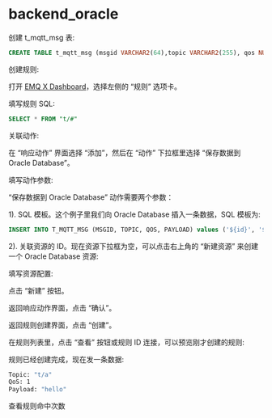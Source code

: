 # backend\_oracle

创建 t\_mqtt\_msg 表:

```sql
CREATE TABLE t_mqtt_msg (msgid VARCHAR2(64),topic VARCHAR2(255), qos NUMBER(1), payload NCLOB)
```

创建规则:

打开 [EMQ X Dashboard](http://127.0.0.1:18083/#/rules)，选择左侧的 “规则” 选项卡。

填写规则 SQL:

```sql
SELECT * FROM "t/#"
```

关联动作:

在 “响应动作” 界面选择 “添加”，然后在 “动作” 下拉框里选择 “保存数据到 Oracle Database”。

填写动作参数:

“保存数据到 Oracle Database” 动作需要两个参数：

1\). SQL 模板。这个例子里我们向 Oracle Database 插入一条数据，SQL 模板为:

```sql
INSERT INTO T_MQTT_MSG (MSGID, TOPIC, QOS, PAYLOAD) values ('${id}', '${topic}', '${qos}', '${payload}');
```

2\). 关联资源的 ID。现在资源下拉框为空，可以点击右上角的 “新建资源” 来创建一个 Oracle Database 资源:

填写资源配置:

点击 “新建” 按钮。

返回响应动作界面，点击 “确认”。

返回规则创建界面，点击 “创建”。

在规则列表里，点击 “查看” 按钮或规则 ID 连接，可以预览刚才创建的规则:

规则已经创建完成，现在发一条数据:

```bash
Topic: "t/a"
QoS: 1
Payload: "hello"
```

查看规则命中次数

